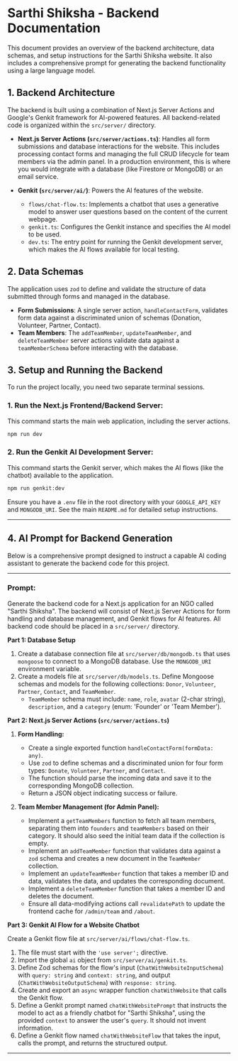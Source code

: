# Sarthi Shiksha - Backend Documentation

This document provides an overview of the backend architecture, data schemas, and setup instructions for the Sarthi Shiksha website. It also includes a comprehensive prompt for generating the backend functionality using a large language model.

## 1. Backend Architecture

The backend is built using a combination of Next.js Server Actions and Google's Genkit framework for AI-powered features. All backend-related code is organized within the `src/server/` directory.

- **Next.js Server Actions (`src/server/actions.ts`)**: Handles all form submissions and database interactions for the website. This includes processing contact forms and managing the full CRUD lifecycle for team members via the admin panel. In a production environment, this is where you would integrate with a database (like Firestore or MongoDB) or an email service.

- **Genkit (`src/server/ai/`)**: Powers the AI features of the website.
    -   `flows/chat-flow.ts`: Implements a chatbot that uses a generative model to answer user questions based on the content of the current webpage.
    -   `genkit.ts`: Configures the Genkit instance and specifies the AI model to be used.
    -   `dev.ts`: The entry point for running the Genkit development server, which makes the AI flows available for local testing.

## 2. Data Schemas

The application uses `zod` to define and validate the structure of data submitted through forms and managed in the database.

- **Form Submissions**: A single server action, `handleContactForm`, validates form data against a discriminated union of schemas (Donation, Volunteer, Partner, Contact).
- **Team Members**: The `addTeamMember`, `updateTeamMember`, and `deleteTeamMember` server actions validate data against a `teamMemberSchema` before interacting with the database.

## 3. Setup and Running the Backend

To run the project locally, you need two separate terminal sessions.

### 1. Run the Next.js Frontend/Backend Server:
This command starts the main web application, including the server actions.
```bash
npm run dev
```

### 2. Run the Genkit AI Development Server:
This command starts the Genkit server, which makes the AI flows (like the chatbot) available to the application.
```bash
npm run genkit:dev
```

Ensure you have a `.env` file in the root directory with your `GOOGLE_API_KEY` and `MONGODB_URI`. See the main `README.md` for detailed setup instructions.

---

## 4. AI Prompt for Backend Generation

Below is a comprehensive prompt designed to instruct a capable AI coding assistant to generate the backend code for this project.

***

### **Prompt:**

Generate the backend code for a Next.js application for an NGO called "Sarthi Shiksha". The backend will consist of Next.js Server Actions for form handling and database management, and Genkit flows for AI features. All backend code should be placed in a `src/server/` directory.

**Part 1: Database Setup**

1.  Create a database connection file at `src/server/db/mongodb.ts` that uses `mongoose` to connect to a MongoDB database. Use the `MONGODB_URI` environment variable.
2.  Create a models file at `src/server/db/models.ts`. Define Mongoose schemas and models for the following collections: `Donor`, `Volunteer`, `Partner`, `Contact`, and `TeamMember`.
    -   `TeamMember` schema must include: `name`, `role`, `avatar` (2-char string), `description`, and a `category` (enum: 'Founder' or 'Team Member').

**Part 2: Next.js Server Actions (`src/server/actions.ts`)**

1.  **Form Handling:**
    -   Create a single exported function `handleContactForm(formData: any)`.
    -   Use `zod` to define schemas and a discriminated union for four form types: `Donate`, `Volunteer`, `Partner`, and `Contact`.
    -   The function should parse the incoming data and save it to the corresponding MongoDB collection.
    -   Return a JSON object indicating success or failure.

2.  **Team Member Management (for Admin Panel):**
    -   Implement a `getTeamMembers` function to fetch all team members, separating them into `founders` and `teamMembers` based on their category. It should also seed the initial team data if the collection is empty.
    -   Implement an `addTeamMember` function that validates data against a `zod` schema and creates a new document in the `TeamMember` collection.
    -   Implement an `updateTeamMember` function that takes a member ID and data, validates the data, and updates the corresponding document.
    -   Implement a `deleteTeamMember` function that takes a member ID and deletes the document.
    -   Ensure all data-modifying actions call `revalidatePath` to update the frontend cache for `/admin/team` and `/about`.

**Part 3: Genkit AI Flow for a Website Chatbot**

Create a Genkit flow file at `src/server/ai/flows/chat-flow.ts`.

1.  The file must start with the `'use server';` directive.
2.  Import the global `ai` object from `src/server/ai/genkit.ts`.
3.  Define Zod schemas for the flow's input (`ChatWithWebsiteInputSchema`) with `query: string` and `context: string`, and output (`ChatWithWebsiteOutputSchema`) with `response: string`.
4.  Create and export an `async` wrapper function `chatWithWebsite` that calls the Genkit flow.
5.  Define a Genkit prompt named `chatWithWebsitePrompt` that instructs the model to act as a friendly chatbot for "Sarthi Shiksha", using the provided `context` to answer the user's `query`. It should not invent information.
6.  Define a Genkit flow named `chatWithWebsiteFlow` that takes the input, calls the prompt, and returns the structured output.
***
